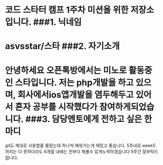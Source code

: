코드 스타터 캠프 1주차 미션을 위한 저장소입니다.
###1. 닉네임
============
asvsstar/스타
###2. 자기소개
============
안녕하세요 오픈톡방에서는 미노로 활동중인 스타입니다.
저는 php개발을 하고 있으며, 회사에서ios앱개발을 염두해두고 있어서 
혼자 공부를 시작했다가 참여하게되었습니다.
###3. 담당멘토에게 전하고 싶은 한마디
=================================
git도 제대로 사용할줄 몰랐는데 하나씩 배워가는게 재밌고 좋습니다.
5주내로 week5까지는 다 못하더라도 6개월 내에는 전부다 해볼수 있게노력하겠습니다
5주간 잘부탁드립니다.
